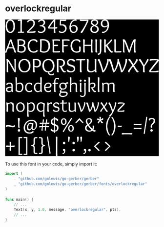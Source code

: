 # overlockregular

![overlockregular](overlockregular.png)

To use this font in your code, simply import it:

```go
import (
	. "github.com/gmlewis/go-gerber/gerber"
	_ "github.com/gmlewis/go-gerber/gerber/fonts/overlockregular"
)

func main() {
	// ...
	Text(x, y, 1.0, message, "overlockregular", pts),
	// ...
}
```
